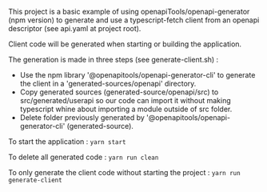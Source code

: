 This project is a basic example of using openapiTools/openapi-generator (npm version) to generate and use a typescript-fetch client from an openapi descriptor (see api.yaml at project root).

Client code will be generated when starting or building the application.

The generation is made in three steps (see generate-client.sh) :
- Use the npm library '@openapitools/openapi-generator-cli' to generate the client in a 'generated-sources/openapi' directory.
- Copy generated sources (generated-source/openapi/src) to src/generated/userapi so our code can import it without making typescript whine about importing a module outside of src folder.
- Delete folder previously generated by '@openapitools/openapi-generator-cli' (generated-source).

To start the application : 
`yarn start`

To delete all generated code : 
`yarn run clean`

To only generate the client code without starting the project : 
`yarn run generate-client`
